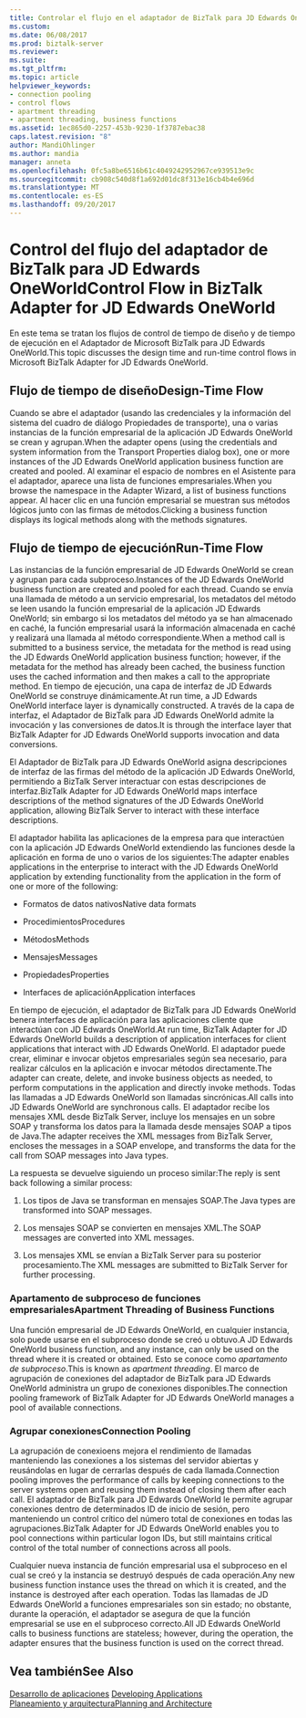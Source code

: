 ```yaml
---
title: Controlar el flujo en el adaptador de BizTalk para JD Edwards OneWorld | Documentos de Microsoft
ms.custom: 
ms.date: 06/08/2017
ms.prod: biztalk-server
ms.reviewer: 
ms.suite: 
ms.tgt_pltfrm: 
ms.topic: article
helpviewer_keywords:
- connection pooling
- control flows
- apartment threading
- apartment threading, business functions
ms.assetid: 1ec865d0-2257-453b-9230-1f3787ebac38
caps.latest.revision: "8"
author: MandiOhlinger
ms.author: mandia
manager: anneta
ms.openlocfilehash: 0fc5a8be6516b61c4049242952967ce939513e9c
ms.sourcegitcommit: cb908c540d8f1a692d01dc8f313e16cb4b4e696d
ms.translationtype: MT
ms.contentlocale: es-ES
ms.lasthandoff: 09/20/2017
---
```

# <a name="control-flow-in-biztalk-adapter-for-jd-edwards-oneworld"></a><span data-ttu-id="e3f92-102">Control del flujo del adaptador de BizTalk para JD Edwards OneWorld</span><span class="sxs-lookup"><span data-stu-id="e3f92-102">Control Flow in BizTalk Adapter for JD Edwards OneWorld</span></span>
<span data-ttu-id="e3f92-103">En este tema se tratan los flujos de control de tiempo de diseño y de tiempo de ejecución en el Adaptador de Microsoft BizTalk para JD Edwards OneWorld.</span><span class="sxs-lookup"><span data-stu-id="e3f92-103">This topic discusses the design time and run-time control flows in Microsoft BizTalk Adapter for JD Edwards OneWorld.</span></span>  
  
## <a name="design-time-flow"></a><span data-ttu-id="e3f92-104">Flujo de tiempo de diseño</span><span class="sxs-lookup"><span data-stu-id="e3f92-104">Design-Time Flow</span></span>  
 <span data-ttu-id="e3f92-105">Cuando se abre el adaptador (usando las credenciales y la información del sistema del cuadro de diálogo Propiedades de transporte), una o varias instancias de la función empresarial de la aplicación JD Edwards OneWorld se crean y agrupan.</span><span class="sxs-lookup"><span data-stu-id="e3f92-105">When the adapter opens (using the credentials and system information from the Transport Properties dialog box), one or more instances of the JD Edwards OneWorld application business function are created and pooled.</span></span> <span data-ttu-id="e3f92-106">Al examinar el espacio de nombres en el Asistente para el adaptador, aparece una lista de funciones empresariales.</span><span class="sxs-lookup"><span data-stu-id="e3f92-106">When you browse the namespace in the Adapter Wizard, a list of business functions appear.</span></span> <span data-ttu-id="e3f92-107">Al hacer clic en una función empresarial se muestran sus métodos lógicos junto con las firmas de métodos.</span><span class="sxs-lookup"><span data-stu-id="e3f92-107">Clicking a business function displays its logical methods along with the methods signatures.</span></span>  
  
## <a name="run-time-flow"></a><span data-ttu-id="e3f92-108">Flujo de tiempo de ejecución</span><span class="sxs-lookup"><span data-stu-id="e3f92-108">Run-Time Flow</span></span>  
 <span data-ttu-id="e3f92-109">Las instancias de la función empresarial de JD Edwards OneWorld se crean y agrupan para cada subproceso.</span><span class="sxs-lookup"><span data-stu-id="e3f92-109">Instances of the JD Edwards OneWorld business function are created and pooled for each thread.</span></span> <span data-ttu-id="e3f92-110">Cuando se envía una llamada de método a un servicio empresarial, los metadatos del método se leen usando la función empresarial de la aplicación JD Edwards OneWorld; sin embargo si los metadatos del método ya se han almacenado en caché, la función empresarial usará la información almacenada en caché y realizará una llamada al método correspondiente.</span><span class="sxs-lookup"><span data-stu-id="e3f92-110">When a method call is submitted to a business service, the metadata for the method is read using the JD Edwards OneWorld application business function; however, if the metadata for the method has already been cached, the business function uses the cached information and then makes a call to the appropriate method.</span></span> <span data-ttu-id="e3f92-111">En tiempo de ejecución, una capa de interfaz de JD Edwards OneWorld se construye dinámicamente.</span><span class="sxs-lookup"><span data-stu-id="e3f92-111">At run time, a JD Edwards OneWorld interface layer is dynamically constructed.</span></span> <span data-ttu-id="e3f92-112">A través de la capa de interfaz, el Adaptador de BizTalk para JD Edwards OneWorld admite la invocación y las conversiones de datos.</span><span class="sxs-lookup"><span data-stu-id="e3f92-112">It is through the interface layer that BizTalk Adapter for JD Edwards OneWorld supports invocation and data conversions.</span></span>  
  
 <span data-ttu-id="e3f92-113">El Adaptador de BizTalk para JD Edwards OneWorld asigna descripciones de interfaz de las firmas del método de la aplicación JD Edwards OneWorld, permitiendo a BizTalk Server interactuar con estas descripciones de interfaz.</span><span class="sxs-lookup"><span data-stu-id="e3f92-113">BizTalk Adapter for JD Edwards OneWorld maps interface descriptions of the method signatures of the JD Edwards OneWorld application, allowing BizTalk Server to interact with these interface descriptions.</span></span>  
  
 <span data-ttu-id="e3f92-114">El adaptador habilita las aplicaciones de la empresa para que interactúen con la aplicación JD Edwards OneWorld extendiendo las funciones desde la aplicación en forma de uno o varios de los siguientes:</span><span class="sxs-lookup"><span data-stu-id="e3f92-114">The adapter enables applications in the enterprise to interact with the JD Edwards OneWorld application by extending functionality from the application in the form of one or more of the following:</span></span>  
  
-   <span data-ttu-id="e3f92-115">Formatos de datos nativos</span><span class="sxs-lookup"><span data-stu-id="e3f92-115">Native data formats</span></span>  
  
-   <span data-ttu-id="e3f92-116">Procedimientos</span><span class="sxs-lookup"><span data-stu-id="e3f92-116">Procedures</span></span>  
  
-   <span data-ttu-id="e3f92-117">Métodos</span><span class="sxs-lookup"><span data-stu-id="e3f92-117">Methods</span></span>  
  
-   <span data-ttu-id="e3f92-118">Mensajes</span><span class="sxs-lookup"><span data-stu-id="e3f92-118">Messages</span></span>  
  
-   <span data-ttu-id="e3f92-119">Propiedades</span><span class="sxs-lookup"><span data-stu-id="e3f92-119">Properties</span></span>  
  
-   <span data-ttu-id="e3f92-120">Interfaces de aplicación</span><span class="sxs-lookup"><span data-stu-id="e3f92-120">Application interfaces</span></span>  
  
 <span data-ttu-id="e3f92-121">En tiempo de ejecución, el adaptador de BizTalk para JD Edwards OneWorld benera interfaces de aplicación para las aplicaciones cliente que interactúan con JD Edwards OneWorld.</span><span class="sxs-lookup"><span data-stu-id="e3f92-121">At run time, BizTalk Adapter for JD Edwards OneWorld builds a description of application interfaces for client applications that interact with JD Edwards OneWorld.</span></span> <span data-ttu-id="e3f92-122">El adaptador puede crear, eliminar e invocar objetos empresariales según sea necesario, para realizar cálculos en la aplicación e invocar métodos directamente.</span><span class="sxs-lookup"><span data-stu-id="e3f92-122">The adapter can create, delete, and invoke business objects as needed, to perform computations in the application and directly invoke methods.</span></span> <span data-ttu-id="e3f92-123">Todas las llamadas a JD Edwards OneWorld son llamadas sincrónicas.</span><span class="sxs-lookup"><span data-stu-id="e3f92-123">All calls into JD Edwards OneWorld are synchronous calls.</span></span> <span data-ttu-id="e3f92-124">El adaptador recibe los mensajes XML desde BizTalk Server, incluye los mensajes en un sobre SOAP y transforma los datos para la llamada desde mensajes SOAP a tipos de Java.</span><span class="sxs-lookup"><span data-stu-id="e3f92-124">The adapter receives the XML messages from BizTalk Server, encloses the messages in a SOAP envelope, and transforms the data for the call from SOAP messages into Java types.</span></span>  
  
 <span data-ttu-id="e3f92-125">La respuesta se devuelve siguiendo un proceso similar:</span><span class="sxs-lookup"><span data-stu-id="e3f92-125">The reply is sent back following a similar process:</span></span>  
  
1.  <span data-ttu-id="e3f92-126">Los tipos de Java se transforman en mensajes SOAP.</span><span class="sxs-lookup"><span data-stu-id="e3f92-126">The Java types are transformed into SOAP messages.</span></span>  
  
2.  <span data-ttu-id="e3f92-127">Los mensajes SOAP se convierten en mensajes XML.</span><span class="sxs-lookup"><span data-stu-id="e3f92-127">The SOAP messages are converted into XML messages.</span></span>  
  
3.  <span data-ttu-id="e3f92-128">Los mensajes XML se envían a BizTalk Server para su posterior procesamiento.</span><span class="sxs-lookup"><span data-stu-id="e3f92-128">The XML messages are submitted to BizTalk Server for further processing.</span></span>  
  
### <a name="apartment-threading-of-business-functions"></a><span data-ttu-id="e3f92-129">Apartamento de subproceso de funciones empresariales</span><span class="sxs-lookup"><span data-stu-id="e3f92-129">Apartment Threading of Business Functions</span></span>  
 <span data-ttu-id="e3f92-130">Una función empresarial de JD Edwards OneWorld, en cualquier instancia, solo puede usarse en el subproceso donde se creó u obtuvo.</span><span class="sxs-lookup"><span data-stu-id="e3f92-130">A JD Edwards OneWorld business function, and any instance, can only be used on the thread where it is created or obtained.</span></span> <span data-ttu-id="e3f92-131">Esto se conoce como *apartamento de subproceso*.</span><span class="sxs-lookup"><span data-stu-id="e3f92-131">This is known as *apartment threading*.</span></span> <span data-ttu-id="e3f92-132">El marco de agrupación de conexiones del adaptador de BizTalk para JD Edwards OneWorld administra un grupo de conexiones disponibles.</span><span class="sxs-lookup"><span data-stu-id="e3f92-132">The connection pooling framework of BizTalk Adapter for JD Edwards OneWorld manages a pool of available connections.</span></span>  
  
### <a name="connection-pooling"></a><span data-ttu-id="e3f92-133">Agrupar conexiones</span><span class="sxs-lookup"><span data-stu-id="e3f92-133">Connection Pooling</span></span>  
 <span data-ttu-id="e3f92-134">La agrupación de conexioens mejora el rendimiento de llamadas manteniendo las conexiones a los sistemas del servidor abiertas y reusándolas en lugar de cerrarlas después de cada llamada.</span><span class="sxs-lookup"><span data-stu-id="e3f92-134">Connection pooling improves the performance of calls by keeping connections to the server systems open and reusing them instead of closing them after each call.</span></span> <span data-ttu-id="e3f92-135">El adaptador de BizTalk para JD Edwards OneWorld le permite agrupar conexiones dentro de determinados ID de inicio de sesión, pero manteniendo un control crítico del número total de conexiones en todas las agrupaciones.</span><span class="sxs-lookup"><span data-stu-id="e3f92-135">BizTalk Adapter for JD Edwards OneWorld enables you to pool connections within particular logon IDs, but still maintains critical control of the total number of connections across all pools.</span></span>  
  
 <span data-ttu-id="e3f92-136">Cualquier nueva instancia de función empresarial usa el subproceso en el cual se creó y la instancia se destruyó después de cada operación.</span><span class="sxs-lookup"><span data-stu-id="e3f92-136">Any new business function instance uses the thread on which it is created, and the instance is destroyed after each operation.</span></span> <span data-ttu-id="e3f92-137">Todas las llamadas de JD Edwards OneWorld a funciones empresariales son sin estado; no obstante, durante la operación, el adaptador se asegura de que la función empresarial se use en el subproceso correcto.</span><span class="sxs-lookup"><span data-stu-id="e3f92-137">All JD Edwards OneWorld calls to business functions are stateless; however, during the operation, the adapter ensures that the business function is used on the correct thread.</span></span>  
  
## <a name="see-also"></a><span data-ttu-id="e3f92-138">Vea también</span><span class="sxs-lookup"><span data-stu-id="e3f92-138">See Also</span></span>  
 <span data-ttu-id="e3f92-139">[Desarrollo de aplicaciones](../core/developing-applications3.md) </span><span class="sxs-lookup"><span data-stu-id="e3f92-139">[Developing Applications](../core/developing-applications3.md) </span></span>  
 [<span data-ttu-id="e3f92-140">Planeamiento y arquitectura</span><span class="sxs-lookup"><span data-stu-id="e3f92-140">Planning and Architecture</span></span>](../core/planning-and-architecture17.md)